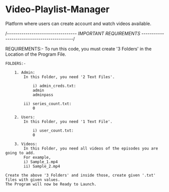 # Video-Playlist-Manager
Platform where users can create account and watch videos available.

/*---------------------------------- IMPORTANT REQUIREMENTS --------------------------------------------*/

REQUIREMENTS:-
	To run this code, you must create '3 Folders' in the Location of the Program File.

	FOLDERS:-

		1. Admin:
			In this Folder, you need '2 Text Files'.
			
      			i) admin_creds.txt:
				admin
				adminpass

			ii) series_count.txt:
				0

		2. Users:
			In this Folder, you need '1 Text File'.
			
      			i) user_count.txt:
				0

		3. Videos:
			In this Folder, you need all videos of the episodes you are going to add.
			For example,
			i) Sample_1.mp4
			ii) Sample_2.mp4
	
	Create the above '3 Folders' and inside those, create given '.txt' files with given values.
	The Program will now be Ready to Launch.
